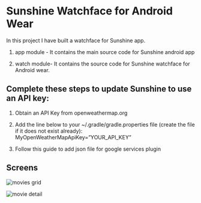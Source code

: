 Sunshine Watchface for Android Wear
======================================

In this project I have built a watchface for Sunshine app.

1) app module - It contains the main source code for Sunshine android app

2) watch module- It contains the source code for Sunshine watchface for Android wear.





Complete these steps to update Sunshine to use an API key:
--------------------------------------------------------------
1) Obtain an API Key from openweathermap.org

2) Add the line below to your ~/.gradle/gradle.properties file (create the file if it does not exist already): MyOpenWeatherMapApiKey=”YOUR_API_KEY”

3) Follow this guide to add json file for google services plugin



## Screens

![movies grid](../master/screenshot/watchface_circle.png)


![movie detail](../master/screenshot/watchface_square.png)


